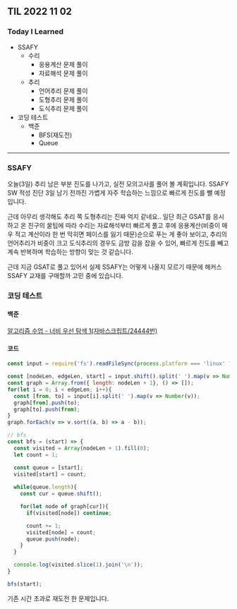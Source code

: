 ## TIL 2022 11 02

### Today I Learned

- SSAFY
  - 수리
    - 응용계산 문제 풀이
    - 자료해석 문제 풀이
  - 추리
    - 언어추리 문제 풀이
    - 도형추리 문제 풀이
    - 도식추리 문제 풀이
- 코딩 테스트
  - 백준
    - BFS(재도전)
    - Queue

---

### SSAFY

오늘(3일) 추리 남은 부분 진도를 나가고, 실전 모의고사를 풀어 볼 계획입니다. SSAFY SW 적성 진단 3일 남기 전까진 가볍게 자주 학습하는 느낌으로 빠르게 진도를 뺄 예정입니다.

근데 아무리 생각해도 추리 쪽 도형추리는 진짜 억지 같네요.. 일단 최근 GSAT를 응시하고 온 친구의 꿀팁에 따라 수리는 자료해석부터 빠르게 풀고 후에 응용계산(비중이 매우 적고 계산이라 한 번 막히면 
페이스를 잃기 때문)순으로 푸는 게 좋아 보이고, 추리의 언어추리가 비중이 크고 도식추리의 경우도 금방 감을 잡을 수 있어, 빠르게 진도를 빼고 계속 반복하며 학습하는 방향이 맞는 것 같습니다.

근데 지금 GSAT로 풀고 있어서 실제 SSAFY는 어떻게 나올지 모르기 때문에 해커스 SSAFY 교재를 구매할까 고민 중에 있습니다.

### 코딩 테스트

#### 백준

[알고리즘 수업 - 너비 우선 탐색 1(자바스크립트/24444번)](https://www.acmicpc.net/problem/24444)

#### 코드

```js
const input = require('fs').readFileSync(process.platform === 'linux' ? '/dev/stdin' : __dirname + '/input.txt').toString().trim().split('\n');

const [nodeLen, edgeLen, start] = input.shift().split(' ').map(v => Number(v));
const graph = Array.from({ length: nodeLen + 1}, () => []);
for(let i = 0; i < edgeLen; i++){
  const [from, to] = input[i].split(' ').map(v => Number(v));
  graph[from].push(to);
  graph[to].push(from);
}
graph.forEach(v => v.sort((a, b) => a - b));

// bfs
const bfs = (start) => {
  const visited = Array(nodeLen + 1).fill(0);
  let count = 1;

  const queue = [start];
  visited[start] = count;
  
  while(queue.length){
    const cur = queue.shift();

    for(let node of graph[cur]){
      if(visited[node]) continue;

      count += 1;
      visited[node] = count;
      queue.push(node);
    }
  }

  console.log(visited.slice(1).join('\n'));
}

bfs(start);
```

기존 시간 초과로 재도전 한 문제입니다.
